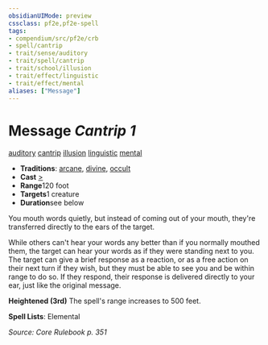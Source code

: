 ```yaml
---
obsidianUIMode: preview
cssclass: pf2e,pf2e-spell
tags:
- compendium/src/pf2e/crb
- spell/cantrip
- trait/sense/auditory
- trait/spell/cantrip
- trait/school/illusion
- trait/effect/linguistic
- trait/effect/mental
aliases: ["Message"]
---
```

# Message *Cantrip 1*   
[auditory](auditory.md)  [cantrip](cantrip.md)  [illusion](illusion.md)  [linguistic](linguistic.md)  [mental](mental.md)  

- **Traditions**: [arcane](arcane.md), [divine](divine.md), [occult](occult.md)
- **Cast** [>](chapter-9-playing-the-game.md#Actions "Single Action") 
- **Range**120 foot
- **Targets**1 creature
- **Duration**see below

You mouth words quietly, but instead of coming out of your mouth, they're transferred directly to the ears of the target.

While others can't hear your words any better than if you normally mouthed them, the target can hear your words as if they were standing next to you. The target can give a brief response as a reaction, or as a free action on their next turn if they wish, but they must be able to see you and be within range to do so. If they respond, their response is delivered directly to your ear, just like the original message.

**Heightened (3rd)** The spell's range increases to 500 feet.

**Spell Lists**: Elemental

*Source: Core Rulebook p. 351*